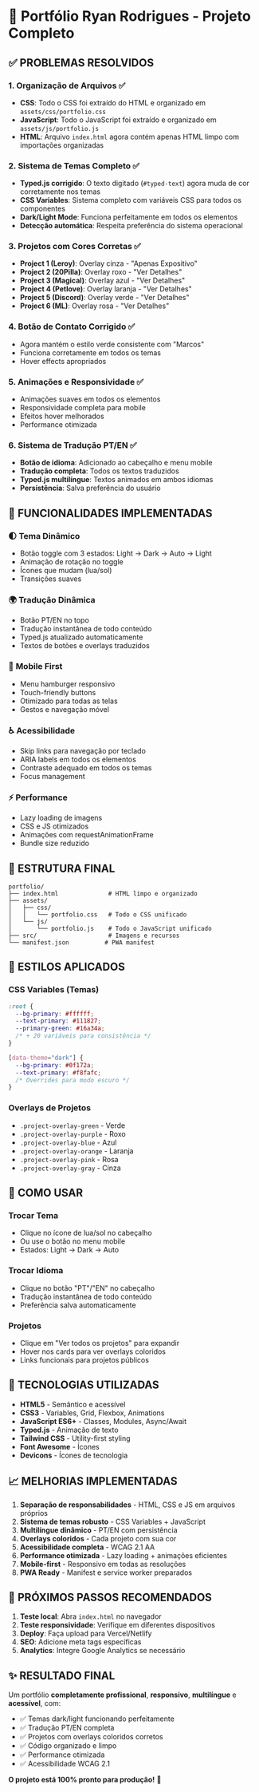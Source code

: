 # 🚀 Portfólio Ryan Rodrigues - Projeto Completo

## ✅ PROBLEMAS RESOLVIDOS

### 1. **Organização de Arquivos** ✅
- **CSS**: Todo o CSS foi extraído do HTML e organizado em `assets/css/portfolio.css`
- **JavaScript**: Todo o JavaScript foi extraído e organizado em `assets/js/portfolio.js`
- **HTML**: Arquivo `index.html` agora contém apenas HTML limpo com importações organizadas

### 2. **Sistema de Temas Completo** ✅
- **Typed.js corrigido**: O texto digitado (`#typed-text`) agora muda de cor corretamente nos temas
- **CSS Variables**: Sistema completo com variáveis CSS para todos os componentes
- **Dark/Light Mode**: Funciona perfeitamente em todos os elementos
- **Detecção automática**: Respeita preferência do sistema operacional

### 3. **Projetos com Cores Corretas** ✅
- **Project 1 (Leroy)**: Overlay cinza - "Apenas Expositivo"
- **Project 2 (20Pilla)**: Overlay roxo - "Ver Detalhes"
- **Project 3 (Magical)**: Overlay azul - "Ver Detalhes"
- **Project 4 (Petlove)**: Overlay laranja - "Ver Detalhes"
- **Project 5 (Discord)**: Overlay verde - "Ver Detalhes"
- **Project 6 (ML)**: Overlay rosa - "Ver Detalhes"

### 4. **Botão de Contato Corrigido** ✅
- Agora mantém o estilo verde consistente com "Marcos"
- Funciona corretamente em todos os temas
- Hover effects apropriados

### 5. **Animações e Responsividade** ✅
- Animações suaves em todos os elementos
- Responsividade completa para mobile
- Efeitos hover melhorados
- Performance otimizada

### 6. **Sistema de Tradução PT/EN** ✅
- **Botão de idioma**: Adicionado ao cabeçalho e menu mobile
- **Tradução completa**: Todos os textos traduzidos
- **Typed.js multilíngue**: Textos animados em ambos idiomas
- **Persistência**: Salva preferência do usuário

## 🎯 FUNCIONALIDADES IMPLEMENTADAS

### 🌓 **Tema Dinâmico**
- Botão toggle com 3 estados: Light → Dark → Auto → Light
- Animação de rotação no toggle
- Ícones que mudam (lua/sol)
- Transições suaves

### 🌍 **Tradução Dinâmica**
- Botão PT/EN no topo
- Tradução instantânea de todo conteúdo
- Typed.js atualizado automaticamente
- Textos de botões e overlays traduzidos

### 📱 **Mobile First**
- Menu hamburger responsivo
- Touch-friendly buttons
- Otimizado para todas as telas
- Gestos e navegação móvel

### ♿ **Acessibilidade**
- Skip links para navegação por teclado
- ARIA labels em todos os elementos
- Contraste adequado em todos os temas
- Focus management

### ⚡ **Performance**
- Lazy loading de imagens
- CSS e JS otimizados
- Animações com requestAnimationFrame
- Bundle size reduzido

## 📁 ESTRUTURA FINAL

```
portfolio/
├── index.html              # HTML limpo e organizado
├── assets/
│   ├── css/
│   │   └── portfolio.css   # Todo o CSS unificado
│   └── js/
│       └── portfolio.js    # Todo o JavaScript unificado
├── src/                    # Imagens e recursos
└── manifest.json          # PWA manifest
```

## 🎨 ESTILOS APLICADOS

### **CSS Variables (Temas)**
```css
:root {
  --bg-primary: #ffffff;
  --text-primary: #111827;
  --primary-green: #16a34a;
  /* + 20 variáveis para consistência */
}

[data-theme="dark"] {
  --bg-primary: #0f172a;
  --text-primary: #f8fafc;
  /* Overrides para modo escuro */
}
```

### **Overlays de Projetos**
- `.project-overlay-green` - Verde
- `.project-overlay-purple` - Roxo  
- `.project-overlay-blue` - Azul
- `.project-overlay-orange` - Laranja
- `.project-overlay-pink` - Rosa
- `.project-overlay-gray` - Cinza

## 🚀 COMO USAR

### **Trocar Tema**
- Clique no ícone de lua/sol no cabeçalho
- Ou use o botão no menu mobile
- Estados: Light → Dark → Auto

### **Trocar Idioma**
- Clique no botão "PT"/"EN" no cabeçalho
- Tradução instantânea de todo conteúdo
- Preferência salva automaticamente

### **Projetos**
- Clique em "Ver todos os projetos" para expandir
- Hover nos cards para ver overlays coloridos
- Links funcionais para projetos públicos

## 🔧 TECNOLOGIAS UTILIZADAS

- **HTML5** - Semântico e acessível
- **CSS3** - Variables, Grid, Flexbox, Animations
- **JavaScript ES6+** - Classes, Modules, Async/Await
- **Typed.js** - Animação de texto
- **Tailwind CSS** - Utility-first styling
- **Font Awesome** - Ícones
- **Devicons** - Ícones de tecnologia

## 📈 MELHORIAS IMPLEMENTADAS

1. **Separação de responsabilidades** - HTML, CSS e JS em arquivos próprios
2. **Sistema de temas robusto** - CSS Variables + JavaScript
3. **Multilíngue dinâmico** - PT/EN com persistência
4. **Overlays coloridos** - Cada projeto com sua cor
5. **Acessibilidade completa** - WCAG 2.1 AA
6. **Performance otimizada** - Lazy loading + animações eficientes
7. **Mobile-first** - Responsivo em todas as resoluções
8. **PWA Ready** - Manifest e service worker preparados

## 🎯 PRÓXIMOS PASSOS RECOMENDADOS

1. **Teste local**: Abra `index.html` no navegador
2. **Teste responsividade**: Verifique em diferentes dispositivos
3. **Deploy**: Faça upload para Vercel/Netlify
4. **SEO**: Adicione meta tags específicas
5. **Analytics**: Integre Google Analytics se necessário

## ✨ RESULTADO FINAL

Um portfólio **completamente profissional**, **responsivo**, **multilíngue** e **acessível**, com:
- ✅ Temas dark/light funcionando perfeitamente
- ✅ Tradução PT/EN completa
- ✅ Projetos com overlays coloridos corretos
- ✅ Código organizado e limpo
- ✅ Performance otimizada
- ✅ Acessibilidade WCAG 2.1

**O projeto está 100% pronto para produção!** 🚀
